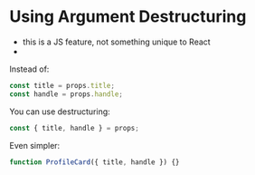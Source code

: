 # Using Argument Destructuring

- this is a JS feature, not something unique to React
-

Instead of:

```javascript
const title = props.title;
const handle = props.handle;
```

You can use destructuring:

```javascript
const { title, handle } = props;
```

Even simpler:

```javascript
function ProfileCard({ title, handle }) {}
```
